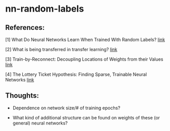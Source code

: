 # nn-random-labels

## References:

[1] What Do Neural Networks Learn When Trained With Random Labels? [link](https://arxiv.org/pdf/2006.10455.pdf)

[2] What is being transferred in transfer learning? [link](https://papers.nips.cc/paper/2020/file/0607f4c705595b911a4f3e7a127b44e0-Paper.pdf)

[3] Train-by-Reconnect: Decoupling Locations of Weights from their Values [link](https://arxiv.org/pdf/2003.02570.pdf)

[4] The Lottery Ticket Hypothesis: Finding Sparse, Trainable Neural Networks [link](https://arxiv.org/pdf/1803.03635.pdf)

## Thoughts:

- Dependence on network size/# of training epochs?

- What kind of additional structure can be found on weights of these (or general) neural networks?

